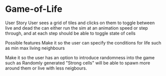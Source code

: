 # Game-of-Life

User Story
User sees a grid of tiles and clicks on them to toggle between live and dead the 
can either run the sim at an animation speed or step through, and at each step should
be able to toggle state of cells

Possible features
Make it so the user can specify the conditions for life such as min max living neighbours

Make it so the user has an option to introduce randomness into the game such as Randomly generated 
"Strong cells" will be able to spawn more around them or live with less neigbours.
